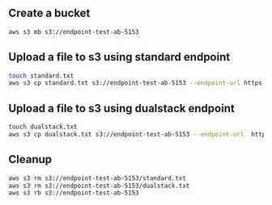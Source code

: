 
## Create a bucket

```sh
aws s3 mb s3://endpoint-test-ab-5153
```

## Upload a file to s3 using standard endpoint

```sh
touch standard.txt
aws s3 cp standard.txt s3://endpoint-test-ab-5153 --endpoint-url https://s3.ca-central-1.amazonaws.com
```

## Upload a file to s3 using dualstack endpoint

```sh
touch dualstack.txt
aws s3 cp dualstack.txt s3://endpoint-test-ab-5153 --endpoint-url  https://s3.dualstack.ca-central-1.amazonaws.com
```

## Cleanup

```sh
aws s3 rm s3://endpoint-test-ab-5153/standard.txt
aws s3 rm s3://endpoint-test-ab-5153/dualstack.txt
aws s3 rb s3://endpoint-test-ab-5153
```